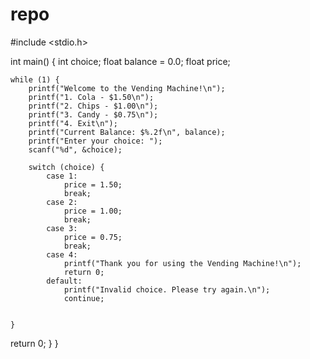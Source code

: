 # repo

#include <stdio.h>

int main() {
    int choice;
    float balance = 0.0;
    float price;
    
    while (1) {
        printf("Welcome to the Vending Machine!\n");
        printf("1. Cola - $1.50\n");
        printf("2. Chips - $1.00\n");
        printf("3. Candy - $0.75\n");
        printf("4. Exit\n");
        printf("Current Balance: $%.2f\n", balance);
        printf("Enter your choice: ");
        scanf("%d", &choice);
        
        switch (choice) {
            case 1:
                price = 1.50;
                break;
            case 2:
                price = 1.00;
                break;
            case 3:
                price = 0.75;
                break;
            case 4:
                printf("Thank you for using the Vending Machine!\n");
                return 0;
            default:
                printf("Invalid choice. Please try again.\n");
                continue;
                
        
    }
    
return 0;
}
}
